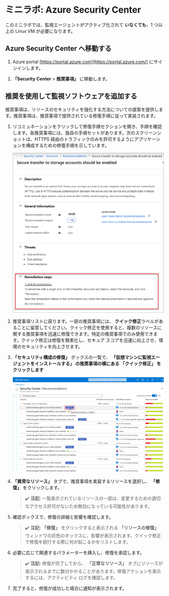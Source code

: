 ﻿# ミニラボ: Azure Security Center

このミニラボでは、監視エージェントがアクティブ化されて **いなくても**、1 つ以上の Linux VM が必要になります。

## Azure Security Center へ移動する

1. Azure portal [https://portal.azure.com](https://portal.azure.com/) にサインインします。

1. **「Security Center** > **推奨事項」** に移動します。

## 推奨を使用して監視ソフトウェアを追加する

推奨事項は、リソースのセキュリティを強化する方法についての提案を提供します。推奨事項は、推奨事項で提供されている修復手順に従って実装されます。

1. リコミュネーションをクリックして修復手順セクションを開き、手順を確認します。各推奨事項には、独自の手順セットがあります。次のスクリーンショットは、HTTPS 経由のトラフィックのみを許可するようにアプリケーションを構成するための修復手順を示しています。

    ![修復手順の例のスクリーンショット。](../../Linked_Image_Files/security-center-remediate-recommendation.png)

1. 推奨事項リストに戻ります。一部の推奨事項には、 **クイック修正**ラベルがあることに留意してください。クイック修正を使用すると、複数のリソースに関する推奨事項を迅速に修復できます。特定の推奨事項でのみ使用できます。クイック修正は修復を簡素化し、セキュア スコアを迅速に向上させ、環境のセキュリティを向上させます。

1. **「セキュリティ構成の修復」** ボックスの一覧で、 **「仮想マシンに監視エージェントをインストールする」 の推奨事項の横にある **「クイック修正」** をクリックします**

    ![セキュリティ センター ページのスクリーンショット、クイック修正! ラベルが強調表示されます。](../../Linked_Image_Files/security-center-one-click-fix-select.png)

1. **「異常なリソース」** タブで、推奨事項を実装するリソースを選択し、 **「修復」** をクリックします。

    >:heavy_check_mark: **注記:** 一覧表示されているリソースの一部は、変更するための適切なアクセス許可がないため無効になっている可能性があります。

1. 確認ボックスで、修復の詳細と影響を確認します。

    >:heavy_check_mark: **注記:** **「修復」** をクリックすると表示される **「リソースの修復」** ウィンドウの灰色のボックスに、影響が表示されます。クイック修正で修復を続行する際に何が起こるかをリストします。

1. 必要に応じて関連するパラメーターを挿入し、修復を承認します。

    >:heavy_check_mark: **注記:** 修復が完了してから、 **「正常なリソース」** タブにリソースが表示されるまでに数分かかることがあります。修復アクションを表示するには、アクティビティ ログを確認します。

1. 完了すると、修復が成功した場合に通知が表示されます。
